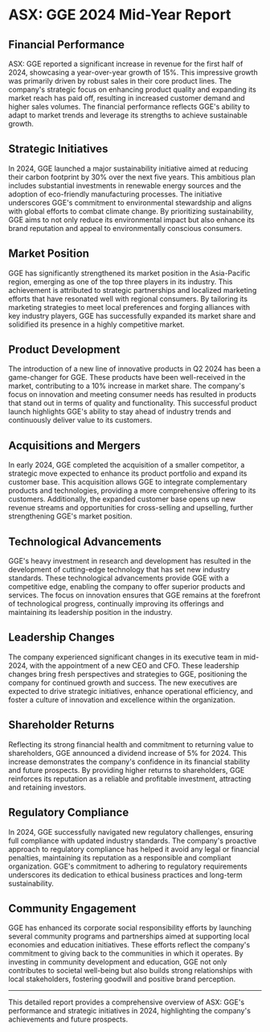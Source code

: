 # ASX: GGE 2024 Mid-Year Report

## Financial Performance
ASX: GGE reported a significant increase in revenue for the first half of 2024, showcasing a year-over-year growth of 15%. This impressive growth was primarily driven by robust sales in their core product lines. The company's strategic focus on enhancing product quality and expanding its market reach has paid off, resulting in increased customer demand and higher sales volumes. The financial performance reflects GGE's ability to adapt to market trends and leverage its strengths to achieve sustainable growth.

## Strategic Initiatives
In 2024, GGE launched a major sustainability initiative aimed at reducing their carbon footprint by 30% over the next five years. This ambitious plan includes substantial investments in renewable energy sources and the adoption of eco-friendly manufacturing processes. The initiative underscores GGE's commitment to environmental stewardship and aligns with global efforts to combat climate change. By prioritizing sustainability, GGE aims to not only reduce its environmental impact but also enhance its brand reputation and appeal to environmentally conscious consumers.

## Market Position
GGE has significantly strengthened its market position in the Asia-Pacific region, emerging as one of the top three players in its industry. This achievement is attributed to strategic partnerships and localized marketing efforts that have resonated well with regional consumers. By tailoring its marketing strategies to meet local preferences and forging alliances with key industry players, GGE has successfully expanded its market share and solidified its presence in a highly competitive market.

## Product Development
The introduction of a new line of innovative products in Q2 2024 has been a game-changer for GGE. These products have been well-received in the market, contributing to a 10% increase in market share. The company's focus on innovation and meeting consumer needs has resulted in products that stand out in terms of quality and functionality. This successful product launch highlights GGE's ability to stay ahead of industry trends and continuously deliver value to its customers.

## Acquisitions and Mergers
In early 2024, GGE completed the acquisition of a smaller competitor, a strategic move expected to enhance its product portfolio and expand its customer base. This acquisition allows GGE to integrate complementary products and technologies, providing a more comprehensive offering to its customers. Additionally, the expanded customer base opens up new revenue streams and opportunities for cross-selling and upselling, further strengthening GGE's market position.

## Technological Advancements
GGE's heavy investment in research and development has resulted in the development of cutting-edge technology that has set new industry standards. These technological advancements provide GGE with a competitive edge, enabling the company to offer superior products and services. The focus on innovation ensures that GGE remains at the forefront of technological progress, continually improving its offerings and maintaining its leadership position in the industry.

## Leadership Changes
The company experienced significant changes in its executive team in mid-2024, with the appointment of a new CEO and CFO. These leadership changes bring fresh perspectives and strategies to GGE, positioning the company for continued growth and success. The new executives are expected to drive strategic initiatives, enhance operational efficiency, and foster a culture of innovation and excellence within the organization.

## Shareholder Returns
Reflecting its strong financial health and commitment to returning value to shareholders, GGE announced a dividend increase of 5% for 2024. This increase demonstrates the company's confidence in its financial stability and future prospects. By providing higher returns to shareholders, GGE reinforces its reputation as a reliable and profitable investment, attracting and retaining investors.

## Regulatory Compliance
In 2024, GGE successfully navigated new regulatory challenges, ensuring full compliance with updated industry standards. The company's proactive approach to regulatory compliance has helped it avoid any legal or financial penalties, maintaining its reputation as a responsible and compliant organization. GGE's commitment to adhering to regulatory requirements underscores its dedication to ethical business practices and long-term sustainability.

## Community Engagement
GGE has enhanced its corporate social responsibility efforts by launching several community programs and partnerships aimed at supporting local economies and education initiatives. These efforts reflect the company's commitment to giving back to the communities in which it operates. By investing in community development and education, GGE not only contributes to societal well-being but also builds strong relationships with local stakeholders, fostering goodwill and positive brand perception.

---

This detailed report provides a comprehensive overview of ASX: GGE's performance and strategic initiatives in 2024, highlighting the company's achievements and future prospects.